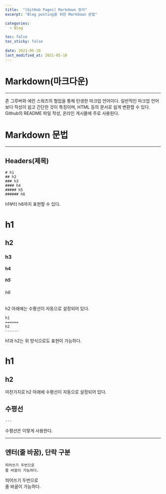 ```yaml
---
title:  "[GitHub Pages] Markdown 정리"
excerpt: "Blog posting을 위한 Markdown 문법"

categories:
  - Blog

toc: false
toc_sticky: false
 
date: 2021-05-10
last_modified_at: 2021-05-10
---
```


# Markdown(마크다운)
---
존 그루버와 에런 스워츠의 협업을 통해 탄생한 마크업 언어이다. 일반적인 마크업 언어보다 작성이 쉽고 간단한 것이 특징이며, HTML 등의 문서로 쉽게 변환할 수 있다. Github의 README 파일 작성, 온라인 게시물에 주로 사용된다.  

# Markdown 문법
---

## Headers(제목)

    # h1
    ## h2
    ### h3
    #### h4
    ##### h5
    ###### h6

h1부터 h6까지 표현할 수 있다.  
# h1
## h2
### h3
#### h4
##### h5
###### h6  
h2 아래에는 수평선이 자동으로 설정되어 있다.

    h1
    ======
    h2
    ------

h1과 h2는 위 방식으로도 표현이 가능하다.  

h1
======  

h2
------  
마찬가지로 h2 아래에 수평선이 자동으로 설정되어 있다.  

## 수평선  

    ---

수평선은 이렇게 사용한다.  

---  

## 엔터(줄 바꿈), 단락 구분  

    띄어쓰기 두번으로  
    줄 바꿈이 가능하다.

띄어쓰기 두번으로  
줄 바꿈이 가능하다.